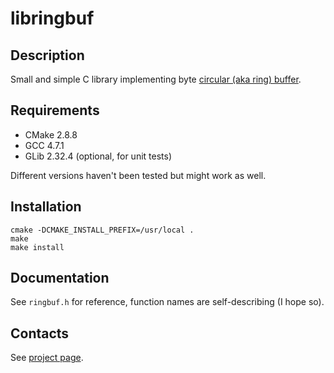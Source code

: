libringbuf
==========

Description
-----------

Small and simple C library implementing byte [circular (aka ring) buffer][1].

[1]: http://en.wikipedia.org/wiki/Circular_buffer


Requirements
------------

* CMake 2.8.8
* GCC 4.7.1
* GLib 2.32.4 (optional, for unit tests)

Different versions haven't been tested but might work as well.


Installation
------------

    cmake -DCMAKE_INSTALL_PREFIX=/usr/local .
    make
    make install


Documentation
-------------

See `ringbuf.h` for reference, function names are self-describing (I hope so).


Contacts
--------

See [project page](https://github.com/ezag/ringbuf).
